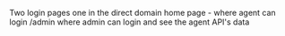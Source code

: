 Two login pages one in the direct domain home page - where agent can login 
/admin where admin can login and see the agent API's data